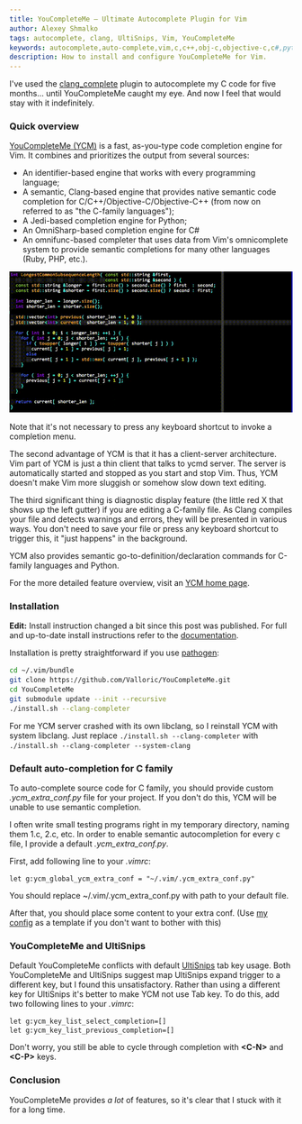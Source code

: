 ```yaml
---
title: YouCompleteMe — Ultimate Autocomplete Plugin for Vim
author: Alexey Shmalko
tags: autocomplete, clang, UltiSnips, Vim, YouCompleteMe
keywords: autocomplete,auto-complete,vim,c,c++,obj-c,objective-c,c#,python,ruby,php,ide,ycm,youcompleteme,you complete me,ultisnips,.ycm_extra_conf.py,ycm extra conf,tab,conflict
description: How to install and configure YouCompleteMe for Vim.
---
```

I've used the [clang_complete](http://https://github.com/Rip-Rip/clang_complete "clang_complete") plugin to autocomplete my C code for five months... until YouCompleteMe caught my eye. And now I feel that would stay with it indefinitely.

### Quick overview

[YouCompleteMe (YCM)](https://github.com/Valloric/YouCompleteMe "YouCompleteMe") is a fast, as-you-type code completion engine for Vim. It combines and prioritizes the output from several sources:

- An identifier-based engine that works with every programming language;
- A semantic, Clang-based engine that provides native semantic code completion for C/C++/Objective-C/Objective-C++ (from now on referred to as "the C-family languages");
- A Jedi-based completion engine for Python;
- An OmniSharp-based completion engine for C#
- An omnifunc-based completer that uses data from Vim's omnicomplete system to provide semantic completions for many other languages (Ruby, PHP, etc.).

<img src="/images/ycm.gif" class="img-responsive" alt="YouCompleteMe" />

Note that it's not necessary to press any keyboard shortcut to invoke a completion menu.

The second advantage of YCM is that it has a client-server architecture. Vim part of YCM is just a thin client that talks to ycmd server. The server is automatically started and stopped as you start and stop Vim. Thus, YCM doesn't make Vim more sluggish or somehow slow down text editing.

The third significant thing is diagnostic display feature (the little red X that shows up the left gutter) if you are editing a C-family file. As Clang compiles your file and detects warnings and errors, they will be presented in various ways. You don't need to save your file or press any keyboard shortcut to trigger this, it "just happens" in the background.

YCM also provides semantic go-to-definition/declaration commands for C-family languages and Python.

For the more detailed feature overview, visit an [YCM home page](http://valloric.github.io/YouCompleteMe/ "YouCompleteMe home page").

<!--more-->

### Installation

**Edit:** Install instruction changed a bit since this post was published. For full and up-to-date install instructions refer to the [documentation](https://github.com/Valloric/YouCompleteMe/blob/master/README.md#installation).

Installation is pretty straightforward if you use [pathogen](https://github.com/tpope/vim-pathogen "pathogen"):

```bash
cd ~/.vim/bundle
git clone https://github.com/Valloric/YouCompleteMe.git
cd YouCompleteMe
git submodule update --init --recursive
./install.sh --clang-completer
```

For me YCM server crashed with its own libclang, so I reinstall YCM with system libclang. Just replace `./install.sh --clang-completer` with `./install.sh --clang-completer --system-clang`

### Default auto-completion for C family

To auto-complete source code for C family, you should provide custom _.ycm_extra_conf.py_ file for your project. If you don't do this, YCM will be unable to use semantic completion.

I often write small testing programs right in my temporary directory, naming them 1.c, 2.c, etc. In order to enable semantic autocompletion for every c file, I provide a default _.ycm_extra_conf.py_.

First, add following line to your _.vimrc_:

```vim
let g:ycm_global_ycm_extra_conf = "~/.vim/.ycm_extra_conf.py"
```

You should replace ~/.vim/.ycm_extra_conf.py with path to your default file.

After that, you should place some content to your extra conf. (Use [my config](https://github.com/rasendubi/dotfiles/blob/master/.vim/.ycm_extra_conf.py) as a template if you don't want to bother with this)

### YouCompleteMe and UltiSnips

Default YouCompleteMe conflicts with default [UltiSnips](https://github.com/SirVer/ultisnips "UtliSnips") tab key usage. Both YouCompleteMe and UltiSnips suggest map UltiSnips expand trigger to a different key, but I found this unsatisfactory. Rather than using a different key for UltiSnips it's better to make YCM not use Tab key. To do this, add two following lines to your _.vimrc_:

```vim
let g:ycm_key_list_select_completion=[]
let g:ycm_key_list_previous_completion=[]
```

Don't worry, you still be able to cycle through completion with **\<C-N>** and **\<C-P>** keys.

### Conclusion

YouCompleteMe provides _a lot_ of features, so it's clear that I stuck with it for a long time.

